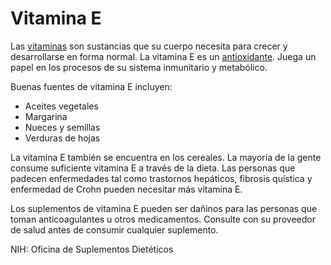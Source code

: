Vitamina E
==========


Las [vitaminas](https://medlineplus.gov/spanish/vitamins.html) son sustancias que su cuerpo necesita para crecer y desarrollarse en forma normal. La vitamina E es un [antioxidante](https://medlineplus.gov/spanish/antioxidants.html). Juega un papel en los procesos de su sistema inmunitario y metabólico. 



Buenas fuentes de vitamina E incluyen:

* Aceites vegetales
* Margarina
* Nueces y semillas
* Verduras de hojas


La vitamina E también se encuentra en los cereales. La mayoría de la gente consume suficiente vitamina E a través de la dieta. Las personas que padecen enfermedades tal como trastornos hepáticos, fibrosis quística y enfermedad de Crohn pueden necesitar más vitamina E.


Los suplementos de vitamina E pueden ser dañinos para las personas que toman anticoagulantes u otros medicamentos. Consulte con su proveedor de salud antes de consumir cualquier suplemento. 


NIH: Oficina de Suplementos Dietéticos

